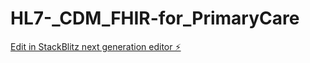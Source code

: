 # HL7-_CDM_FHIR-for_PrimaryCare

[Edit in StackBlitz next generation editor ⚡️](https://stackblitz.com/~/github.com/prabathjayatissa/HL7-_CDM_FHIR-for_PrimaryCare)